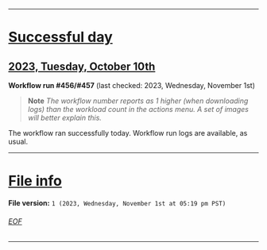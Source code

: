 
***

# [Successful day](#Successful-day)

## [2023, Tuesday, October 10th](#2023-Tuesday-October-10th)

**Workflow run #456/#457** (last checked: 2023, Wednesday, November 1st)

> **Note** _The workflow number reports as 1 higher (when downloading logs) than the workload count in the actions menu. A set of images will better explain this._

The workflow ran successfully today. Workflow run logs are available, as usual.

***

# [File info](#File-info)

**File version:** `1 (2023, Wednesday, November 1st at 05:19 pm PST)`

###### [EOF](#EOF)

***
